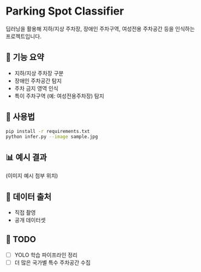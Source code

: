 # Parking Spot Classifier

딥러닝을 활용해 지하/지상 주차장, 장애인 주차구역, 여성전용 주차공간 등을 인식하는 프로젝트입니다.

## 📂 기능 요약
- 지하/지상 주차장 구분
- 장애인 주차공간 탐지
- 주차 금지 영역 인식
- 특이 주차구역 (예: 여성전용주차장) 탐지

## 🚀 사용법
```bash
pip install -r requirements.txt
python infer.py --image sample.jpg
```

## 📊 예시 결과
(이미지 예시 첨부 위치)

## 📁 데이터 출처
- 직접 촬영
- 공개 데이터셋

## 📌 TODO
- [ ] YOLO 학습 파이프라인 정리
- [ ] 더 많은 국가별 특수 주차공간 수집
